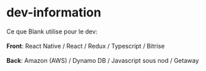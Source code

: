 # dev-information
Ce que Blank utilise pour le dev:
<br><br>
<b>Front</b>:
React Native / React / Redux / Typescript / Bitrise
<br><br>
<b>Back</b>: 
Amazon (AWS) / Dynamo DB / Javascript sous nod / Getaway
